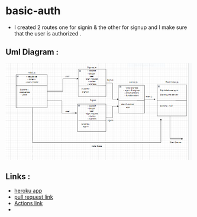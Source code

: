 # basic-auth

- I created 2 routes one for signin & the other for signup and I make sure that the user is authorized .



## Uml Diagram :

![image](./umldiagram.PNG)

## Links :
* [heroku app](https://basic-auth-deploy.herokuapp.com/)
* [pull request link](https://github.com/bushraAD98/basic-auth/pull/3)
* [ Actions link](https://github.com/bushraAD98/basic-auth/actions/runs/1947470108)
* 

